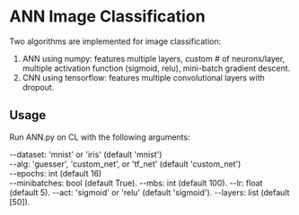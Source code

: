 # ANN Image Classification

Two algorithms are implemented for image classification: 
1) ANN using numpy: features multiple layers, custom # of neurons/layer, multiple activation function (sigmoid, relu), mini-batch gradient descent.
2) CNN using tensorflow: features multiple convolutional layers with dropout.

## Usage
Run ANN.py on CL with the following arguments:

--dataset: 'mnist' or 'iris' (default 'mnist')<br/>
--alg: 'guesser', 'custom_net', or 'tf_net' (default 'custom_net')<br/> 
--epochs: int (default 16)<br/>
--minibatches: bool (default True). 
--mbs: int (default 100). 
--lr: float (default 5). 
--act: 'sigmoid' or 'relu' (default 'sigmoid'). 
--layers: list (default [50]). 
